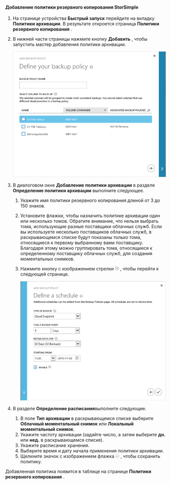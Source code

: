 <!--author=v-sharos last changed: 11/06/15-->

#### <a name="to-add-a-storsimple-backup-policy"></a>Добавление политики резервного копирования StorSimple
1. На странице устройства **Быстрый запуск** перейдите на вкладку **Политики архивации**. В результате откроется страница **Политики резервного копирования** .
2. В нижней части страницы нажмите кнопку **Добавить** , чтобы запустить мастер добавления политики архивации.
   
    ![Добавление политики архивации 1](./media/storsimple-add-backup-policy-u2/AddBackupPolicy1.png)
3. В диалоговом окне **Добавление политики архивации** в разделе **Определение политики архивации** выполните следующее.
   
   1. Укажите имя политики резервного копирования длиной от 3 до 150 знаков.
   2. Установите флажки, чтобы назначить политике архивации один или несколько томов. Обратите внимание, что нельзя выбрать тома, использующие разные поставщики облачных служб. Если вы используете несколько поставщиков облачных служб, в раскрывающемся списке будут показаны только тома, относящиеся к первому выбранному вами поставщику. Благодаря этому можно группировать тома, относящиеся к определенному поставщику облачных служб, для создания моментальных снимков.
   3. Нажмите кнопку с изображением стрелки  ![значок стрелки](./media/storsimple-add-backup-policy-u2/HCS_ArrowIcon-include.png) , чтобы перейти к следующей странице.
      
      ![Добавление политики архивации 2](./media/storsimple-add-backup-policy-u2/AddBackupPolicy2.png)
4. В разделе **Определение расписания**выполните следующее.
   
   1. В поле **Тип архивации** в раскрывающемся списке выберите **Облачный моментальный снимок** или **Локальный моментальный снимок**.
   2. Укажите частоту архивации (задайте число, а затем выберите **дн.** или **нед.** в раскрывающемся списке).
   3. Укажите расписание хранения.
   4. Выберите время и дату начала применения политики архивации.  
   5. Щелкните значок с изображением флажка  ![значок галочки](./media/storsimple-add-backup-policy-u2/HCS_CheckIcon-include.png) , чтобы сохранить политику.

Добавленная политика появится в таблице на странице **Политики резервного копирования** .



<!--HONumber=Nov16_HO3-->


